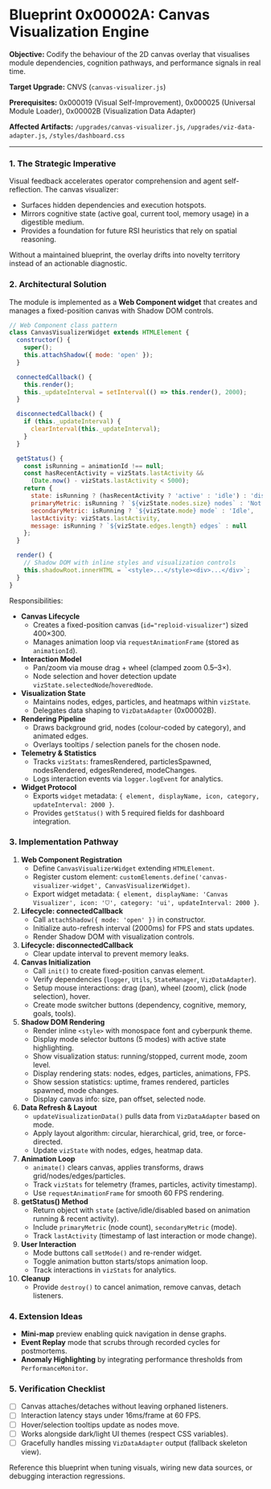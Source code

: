 # Blueprint 0x00002A: Canvas Visualization Engine

**Objective:** Codify the behaviour of the 2D canvas overlay that visualises module dependencies, cognition pathways, and performance signals in real time.

**Target Upgrade:** CNVS (`canvas-visualizer.js`)

**Prerequisites:** 0x000019 (Visual Self-Improvement), 0x000025 (Universal Module Loader), 0x00002B (Visualization Data Adapter)

**Affected Artifacts:** `/upgrades/canvas-visualizer.js`, `/upgrades/viz-data-adapter.js`, `/styles/dashboard.css`

---

### 1. The Strategic Imperative
Visual feedback accelerates operator comprehension and agent self-reflection. The canvas visualizer:
- Surfaces hidden dependencies and execution hotspots.
- Mirrors cognitive state (active goal, current tool, memory usage) in a digestible medium.
- Provides a foundation for future RSI heuristics that rely on spatial reasoning.

Without a maintained blueprint, the overlay drifts into novelty territory instead of an actionable diagnostic.

### 2. Architectural Solution
The module is implemented as a **Web Component widget** that creates and manages a fixed-position canvas with Shadow DOM controls.

```javascript
// Web Component class pattern
class CanvasVisualizerWidget extends HTMLElement {
  constructor() {
    super();
    this.attachShadow({ mode: 'open' });
  }

  connectedCallback() {
    this.render();
    this._updateInterval = setInterval(() => this.render(), 2000);
  }

  disconnectedCallback() {
    if (this._updateInterval) {
      clearInterval(this._updateInterval);
    }
  }

  getStatus() {
    const isRunning = animationId !== null;
    const hasRecentActivity = vizStats.lastActivity &&
      (Date.now() - vizStats.lastActivity < 5000);
    return {
      state: isRunning ? (hasRecentActivity ? 'active' : 'idle') : 'disabled',
      primaryMetric: isRunning ? `${vizState.nodes.size} nodes` : 'Not running',
      secondaryMetric: isRunning ? `${vizState.mode} mode` : 'Idle',
      lastActivity: vizStats.lastActivity,
      message: isRunning ? `${vizState.edges.length} edges` : null
    };
  }

  render() {
    // Shadow DOM with inline styles and visualization controls
    this.shadowRoot.innerHTML = `<style>...</style><div>...</div>`;
  }
}
```

Responsibilities:
- **Canvas Lifecycle**
  - Creates a fixed-position canvas (`id="reploid-visualizer"`) sized 400×300.
  - Manages animation loop via `requestAnimationFrame` (stored as `animationId`).
- **Interaction Model**
  - Pan/zoom via mouse drag + wheel (clamped zoom 0.5–3×).
  - Node selection and hover detection update `vizState.selectedNode`/`hoveredNode`.
- **Visualization State**
  - Maintains nodes, edges, particles, and heatmaps within `vizState`.
  - Delegates data shaping to `VizDataAdapter` (0x00002B).
- **Rendering Pipeline**
  - Draws background grid, nodes (colour-coded by category), and animated edges.
  - Overlays tooltips / selection panels for the chosen node.
- **Telemetry & Statistics**
  - Tracks `vizStats`: framesRendered, particlesSpawned, nodesRendered, edgesRendered, modeChanges.
  - Logs interaction events via `logger.logEvent` for analytics.
- **Widget Protocol**
  - Exports `widget` metadata: `{ element, displayName, icon, category, updateInterval: 2000 }`.
  - Provides `getStatus()` with 5 required fields for dashboard integration.

### 3. Implementation Pathway
1. **Web Component Registration**
   - Define `CanvasVisualizerWidget` extending `HTMLElement`.
   - Register custom element: `customElements.define('canvas-visualizer-widget', CanvasVisualizerWidget)`.
   - Export widget metadata: `{ element, displayName: 'Canvas Visualizer', icon: '⛉', category: 'ui', updateInterval: 2000 }`.
2. **Lifecycle: connectedCallback**
   - Call `attachShadow({ mode: 'open' })` in constructor.
   - Initialize auto-refresh interval (2000ms) for FPS and stats updates.
   - Render Shadow DOM with visualization controls.
3. **Lifecycle: disconnectedCallback**
   - Clear update interval to prevent memory leaks.
4. **Canvas Initialization**
   - Call `init()` to create fixed-position canvas element.
   - Verify dependencies (`logger`, `Utils`, `StateManager`, `VizDataAdapter`).
   - Setup mouse interactions: drag (pan), wheel (zoom), click (node selection), hover.
   - Create mode switcher buttons (dependency, cognitive, memory, goals, tools).
5. **Shadow DOM Rendering**
   - Render inline `<style>` with monospace font and cyberpunk theme.
   - Display mode selector buttons (5 modes) with active state highlighting.
   - Show visualization status: running/stopped, current mode, zoom level.
   - Display rendering stats: nodes, edges, particles, animations, FPS.
   - Show session statistics: uptime, frames rendered, particles spawned, mode changes.
   - Display canvas info: size, pan offset, selected node.
6. **Data Refresh & Layout**
   - `updateVisualizationData()` pulls data from `VizDataAdapter` based on mode.
   - Apply layout algorithm: circular, hierarchical, grid, tree, or force-directed.
   - Update `vizState` with nodes, edges, heatmap data.
7. **Animation Loop**
   - `animate()` clears canvas, applies transforms, draws grid/nodes/edges/particles.
   - Track `vizStats` for telemetry (frames, particles, activity timestamp).
   - Use `requestAnimationFrame` for smooth 60 FPS rendering.
8. **getStatus() Method**
   - Return object with `state` (active/idle/disabled based on animation running & recent activity).
   - Include `primaryMetric` (node count), `secondaryMetric` (mode).
   - Track `lastActivity` (timestamp of last interaction or mode change).
9. **User Interaction**
   - Mode buttons call `setMode()` and re-render widget.
   - Toggle animation button starts/stops animation loop.
   - Track interactions in `vizStats` for analytics.
10. **Cleanup**
    - Provide `destroy()` to cancel animation, remove canvas, detach listeners.

### 4. Extension Ideas
- **Mini-map** preview enabling quick navigation in dense graphs.
- **Event Replay** mode that scrubs through recorded cycles for postmortems.
- **Anomaly Highlighting** by integrating performance thresholds from `PerformanceMonitor`.

### 5. Verification Checklist
- [ ] Canvas attaches/detaches without leaving orphaned listeners.
- [ ] Interaction latency stays under 16ms/frame at 60 FPS.
- [ ] Hover/selection tooltips update as nodes move.
- [ ] Works alongside dark/light UI themes (respect CSS variables).
- [ ] Gracefully handles missing `VizDataAdapter` output (fallback skeleton view).

Reference this blueprint when tuning visuals, wiring new data sources, or debugging interaction regressions.
